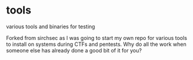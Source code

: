 # tools
various tools and binaries for testing

Forked from sirchsec as I was going to start my own repo for various tools to install on systems during CTFs and pentests. Why do all the work when someone else has already done a good bit of it for you?

